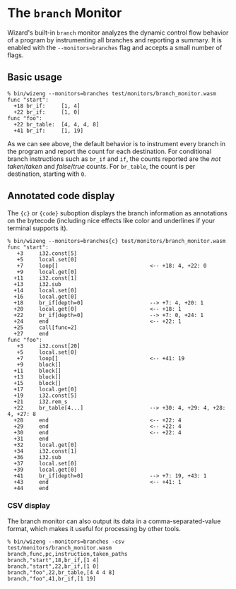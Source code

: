 # The `branch` Monitor

Wizard's built-in `branch` monitor analyzes the dynamic control flow behavior of a program by instrumenting all branches and reporting a summary.
It is enabled with the `--monitors=branches` flag and accepts a small number of flags.

## Basic usage

```
% bin/wizeng --monitors=branches test/monitors/branch_monitor.wasm 
func "start":
  +18 br_if:	 [1, 4]
  +22 br_if:	 [1, 0]
func "foo":
  +22 br_table:	 [4, 4, 4, 8]
  +41 br_if:	 [1, 19]
```

As we can see above, the default behavior is to instrument every branch in the program and report the count for each destination.
For conditional branch instructions such as `br_if` and `if`, the counts reported are the *not taken*/*taken* and *false*/*true* counts.
For `br_table`, the count is per destination, starting with `0`.

## Annotated code display

The `{c}` or `{code}` suboption displays the branch information as annotations on the bytecode (including nice effects like color and underlines if your terminal supports it).

```
% bin/wizeng --monitors=branches{c} test/monitors/branch_monitor.wasm 
func "start":
   +3     i32.const[5]                     
   +5     local.set[0]                     
   +7     loop[]                             <-- +18: 4, +22: 0
   +9     local.get[0]                     
  +11     i32.const[1]                     
  +13     i32.sub                          
  +14     local.set[0]                     
  +16     local.get[0]                     
  +18     br_if[depth=0]                     --> +7: 4, +20: 1
  +20     local.get[0]                       <-- +18: 1
  +22     br_if[depth=0]                     --> +7: 0, +24: 1
  +24     end                                <-- +22: 1
  +25     call[func=2]                     
  +27     end                              
func "foo":
   +3     i32.const[20]                    
   +5     local.set[0]                     
   +7     loop[]                             <-- +41: 19
   +9     block[]                          
  +11     block[]                          
  +13     block[]                          
  +15     block[]                          
  +17     local.get[0]                     
  +19     i32.const[5]                     
  +21     i32.rem_s                        
  +22     br_table[4...]                     --> +30: 4, +29: 4, +28: 4, +27: 8
  +28     end                                <-- +22: 4
  +29     end                                <-- +22: 4
  +30     end                                <-- +22: 4
  +31     end                              
  +32     local.get[0]                     
  +34     i32.const[1]                     
  +36     i32.sub                          
  +37     local.set[0]                     
  +39     local.get[0]                     
  +41     br_if[depth=0]                     --> +7: 19, +43: 1
  +43     end                                <-- +41: 1
  +44     end                              
```

### CSV display

The branch monitor can also output its data in a comma-separated-value format, which makes it useful for processing by other tools.

```
% bin/wizeng --monitors=branches -csv test/monitors/branch_monitor.wasm 
branch,func,pc,instruction,taken_paths
branch,"start",18,br_if,[1 4]
branch,"start",22,br_if,[1 0]
branch,"foo",22,br_table,[4 4 4 8]
branch,"foo",41,br_if,[1 19]
```
